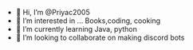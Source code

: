 - 👋 Hi, I’m @Priyac2005
- 👀 I’m interested in ... Books,coding, cooking 
- 🌱 I’m currently learning Java, python 
- 💞️ I’m looking to collaborate on making discord bots


<!---
Priyac2005/Priyac2005 is a ✨ special ✨ repository because its `README.md` (this file) appears on your GitHub profile.
You can click the Preview link to take a look at your changes.
--->

